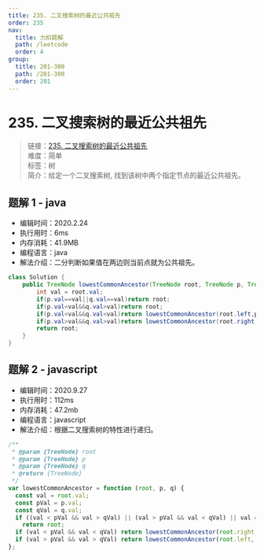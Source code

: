 ```yaml
---
title: 235. 二叉搜索树的最近公共祖先
order: 235
nav:
  title: 力扣题解
  path: /leetcode
  order: 4
group:
  title: 201-300
  path: /201-300
  order: 201
---
```


# 235. 二叉搜索树的最近公共祖先

> 链接：[235. 二叉搜索树的最近公共祖先](https://leetcode-cn.com/problems/lowest-common-ancestor-of-a-binary-search-tree/)  
> 难度：简单  
> 标签：树  
> 简介：给定一个二叉搜索树, 找到该树中两个指定节点的最近公共祖先。

## 题解 1 - java

- 编辑时间：2020.2.24
- 执行用时：6ms
- 内存消耗：41.9MB
- 编程语言：java
- 解法介绍：二分判断如果值在两边则当前点就为公共祖先。

```java
class Solution {
    public TreeNode lowestCommonAncestor(TreeNode root, TreeNode p, TreeNode q) {
        int val = root.val;
        if(p.val==val||q.val==val)return root;
        if(p.val<val&&q.val>val)return root;
        if(p.val<val&&q.val<val)return lowestCommonAncestor(root.left,p,q);
        if(p.val>val&&q.val>val)return lowestCommonAncestor(root.right,p,q);
        return root;
    }
}
```

## 题解 2 - javascript

- 编辑时间：2020.9.27
- 执行用时：112ms
- 内存消耗：47.2mb
- 编程语言：javascript
- 解法介绍：根据二叉搜索树的特性进行递归。

```javascript
/**
 * @param {TreeNode} root
 * @param {TreeNode} p
 * @param {TreeNode} q
 * @return {TreeNode}
 */
var lowestCommonAncestor = function (root, p, q) {
  const val = root.val;
  const pVal = p.val;
  const qVal = q.val;
  if ((val < pVal && val > qVal) || (val > pVal && val < qVal) || val === pVal || val === qVal)
    return root;
  if (val < pVal && val < qVal) return lowestCommonAncestor(root.right, p, q);
  if (val > pVal && val > qVal) return lowestCommonAncestor(root.left, p, q);
};
```

